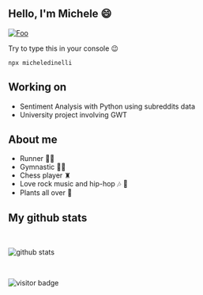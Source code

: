 
## Hello, I'm Michele 😄

[![Foo](https://img.shields.io/badge/-micheledinelli-blue?logo=Linkedin)](https://www.linkedin.com/in/michele-dinelli-080451214/)

Try to type this in your console 😉

```
npx micheledinelli
```

## Working on

- Sentiment Analysis with Python using subreddits data
- University project involving GWT

## About me 

- Runner 🏃‍♂️
- Gymnastic 🤸🏻
- Chess player ♜
- Love rock music and hip-hop 🎶 🎤
- Plants all over 🌱

## My github stats

<br>

![github stats](https://github-readme-stats.vercel.app/api?username=micheledinelli&show_icons=true&hide_border=true&&count_private=true&include_all_commits=true)

<br>

![visitor badge](https://visitor-badge.glitch.me/badge?page_id=micheledinelli.visitor-badge)


